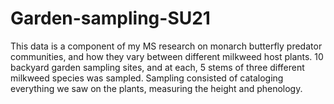 # Garden-sampling-SU21
This data is a component of my MS research on monarch butterfly predator communities, and how they vary between different milkweed host plants.
10 backyard garden sampling sites, and at each, 5 stems of three different milkweed species was sampled. Sampling consisted of cataloging everything
we saw on the plants, measuring the height and phenology. 
